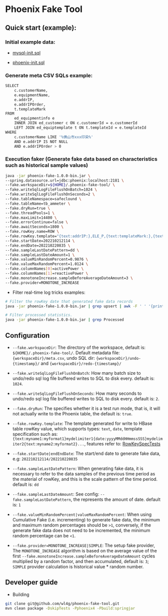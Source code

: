 # Phoenix Fake Tool

## Quick start (example):

### Initial example data:

- [mysql-init.sql](testdata/mysql-init.sql)

- [phoenix-init.sql](testdata/phoenix-init.sql)

### Generate meta CSV SQLs example:

```bash
SELECT
    c.customerName,
    e.equipmentName,
    e.addrIP,
    e.addrIPOrder,
    t.templateMark
FROM
    ed_equipmentinfo e
    INNER JOIN ed_customer c ON c.customerId = e.customerId
    LEFT JOIN ed_equiptemplate t ON t.templateId = e.templateId 
WHERE
    c.customerName LIKE '%佛山市xxx印染%' 
    AND e.addrIP IS NOT NULL 
    AND e.addrIPOrder > 0
```

### Execution faker (Generate fake data based on characteristics such as historical sample values)

```bash
java -jar phoenix-fake-1.0.0-bin.jar \
--spring.datasource.url=jdbc:phoenix:localhost:2181 \
--fake.workspaceDir=${HOME}/.phoenix-fake-tool/ \
--fake.writeSqlLogFileFlushOnBatch=1024 \
--fake.writeSqlLogFileFlushOnSeconds=2 \
--fake.tableNamespace=safeclound \
--fake.tableName=tb_ammeter \
--fake.dryRun=true \
--fake.threadPools=1 \
--fake.maxLimit=14400 \
--fake.errorContinue=false \
--fake.awaitSeconds=1800 \
--fake.rowKey.name=ROW \
--fake.rowKey.template="{text:addrIP:},ELE_P,{text:templateMark:},{text:addrIPOrder:%02d},{date:yyyyMMddHHmmssSSS}" \
--fake.startDate=202210212114 \
--fake.endDate=202210220835 \
--fake.sampleLastDatePattern=dd \
--fake.sampleLastDateAmount=1 \
--fake.valueMinRandomPercent=0.9876 \
--fake.valueMaxRandomPercent=1.0124 \
--fake.columnNames[0]=activePower \
--fake.columnNames[1]=reactivePower \
--fake.monotoneIncrease.sampleBeforeAverageDateAmount=3 \
--fake.provider=MONOTONE_INCREASE
```

- Filter real-time log tricks examples:

```bash
# Filter the rowKey date that generated fake data records 
java -jar phoenix-fake-1.0.0-bin.jar | grep upsert | awk -F ' ' '{print $15}' | awk -F "'" '{print $4}' | sed s/11111277,ELE_P,134,01,//g

# Filter processed statistics.
java -jar phoenix-fake-1.0.0-bin.jar | grep Processed
```

## Configuration

- `--fake.workspaceDir`: The directory of the workspace, default is: `${HOME}/.phoenix-fake-tool/`. Default metadata file: `{workspaceDir}/meta.csv`, undo SQL dir: `{workspaceDir}/undo-{timestamp}/` and `{workspaceDir}/redo-{timestamp}/`

- `--fake.writeSqlLogFileFlushOnBatch`: How many batch size to undo/redo sql log file buffered writes to SQL to disk every. default is: `1024`.

- `--fake.writeSqlLogFileFlushOnSeconds`: How many seconds to undo/redo sql log file buffered writes to SQL to disk every. default is: `2`.

- `--fake.dryRun`: The specifies whether it is a test run mode, that is, it will not actually write to the Phoenix table, the default is: `true`.

- `--fake.rowKey.template`: The template generated for write to HBase table rowKey value, which supports types: `text`, `date`, template specification such as: `{text:myname1:myformat1}mydelimiter1{date:yyyyMMddHHmmssSSS}mydelimiter2{text:myname2:myformat2}...`, features refer to: [RowKeySpecTests](src/test/java/com/wl4g/tools/hbase/phoenix/util/RowKeySpecTests.java)

- `--fake.startDate|endEndDate`: The start/end date to generate fake data, e.g: `202210212114/202210220835`

- `--fake.sampleLastDatePattern`: When generating fake data, it is necessary to refer to the data samples of the previous time period as the material of rowKey, and this is the scale pattern of the time period. default is: `dd`

- `--fake.sampleLastDateAmount`: See config: `--fake.sampleLastDatePattern`, the represents the amount of date. default is: `1` 

- `--fake.valueMinRandomPercent|valueMaxRandomPercent`: When using Cumulative Fake (i.e. incrementing) to generate fake data, the minimum and maximum random percentages should be `>1`, conversely, if the generate fake data does not need to be incremented, the minimum random percentage can be `<1`.

- `--fake.provider=MONOTONE_INCREASE|SIMPLE`: The setup fake provider, The `MONOTONE_INCREASE` algorithm is
based on the average value of the first `--fake.monotoneIncrease.sampleBeforeAverageDateAmount` cycles multiplied by a random factor, and then accumulated, default is: `3`; `SIMPLE` provider calculation is historical value * random number.

## Developer guide

- Building

```bash
git clone git@github.com/wl4g/phoenix-fake-tool.git
mvn clean package -DskipTests -Pphoenix4 -Pbuild:springjar
```
